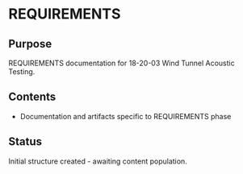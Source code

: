 # REQUIREMENTS

## Purpose
REQUIREMENTS documentation for 18-20-03 Wind Tunnel Acoustic Testing.

## Contents
- Documentation and artifacts specific to REQUIREMENTS phase

## Status
Initial structure created - awaiting content population.
